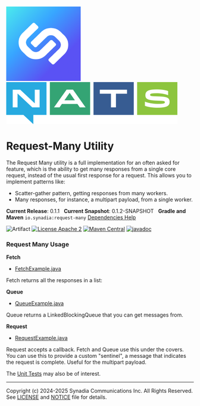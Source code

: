 ![Synadia](src/main/javadoc/images/synadia-logo.png) &nbsp;&nbsp;&nbsp;&nbsp; ![NATS](src/main/javadoc/images/large-logo.png)

# Request-Many Utility

The Request Many utility is a full implementation for an often asked for feature, 
which is the ability to get many responses from a single core request, 
instead of the usual first response for a request. This allows you to implement patterns like:

* Scatter-gather pattern, getting responses from many workers.
* Many responses, for instance, a multipart payload, from a single worker.  

**Current Release**: 0.1.1
&nbsp; **Current Snapshot**: 0.1.2-SNAPSHOT
&nbsp; **Gradle and Maven** `io.synadia:request-many`
[Dependencies Help](https://github.com/synadia-io/orbit.java?tab=readme-ov-file#dependencies)

![Artifact](https://img.shields.io/badge/Artifact-io.synadia:request--many-00BC8E?labelColor=grey&style=flat)
[![License Apache 2](https://img.shields.io/badge/License-Apache2-blue.svg)](https://www.apache.org/licenses/LICENSE-2.0)
[![Maven Central](https://maven-badges.herokuapp.com/maven-central/io.synadia/request-many/badge.svg)](https://maven-badges.herokuapp.com/maven-central/io.synadia/request-many)
[![javadoc](https://javadoc.io/badge2/io.synadia/request-many/javadoc.svg)](https://javadoc.io/doc/io.synadia/request-many)

### Request Many Usage

**Fetch** 
* [FetchExample.java](src/examples/java/io/synadia/examples/FetchExample.java)

Fetch returns all the responses in a list: 

**Queue**

* [QueueExample.java](src/examples/java/io/synadia/examples/QueueExample.java)

Queue returns a LinkedBlockingQueue that you can get messages from.

**Request**

* [RequestExample.java](src/examples/java/io/synadia/examples/RequestExample.java)

Request accepts a callback. Fetch and Queue use this under the covers. 
You can use this to provide a custom "sentinel", a message that indicates the request is complete. 
Useful for the multipart payload.

The [Unit Tests](src/test/java/io/synadia/jnats/extension/RetrierTests.java) may also be of interest.

---
Copyright (c) 2024-2025 Synadia Communications Inc. All Rights Reserved.
See [LICENSE](LICENSE) and [NOTICE](NOTICE) file for details.
